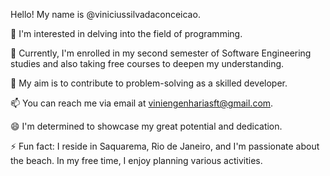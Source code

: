 Hello! My name is @viniciussilvadaconceicao.

👀 I'm interested in delving into the field of programming.

🌱 Currently, I'm enrolled in my second semester of Software Engineering studies and also taking free courses to deepen my understanding.

💞️ My aim is to contribute to problem-solving as a skilled developer.

📫 You can reach me via email at viniengenhariasft@gmail.com.

😄 I'm determined to showcase my great potential and dedication.

⚡ Fun fact: I reside in Saquarema, Rio de Janeiro, and I'm passionate about the beach. In my free time, I enjoy planning various activities.

<!---
viniciussilvadaconceicao/viniciussilvadaconceicao is a ✨ special ✨ repository because its `README.md` (this file) appears on your GitHub profile.
You can click the Preview link to take a look at your changes.
--->
